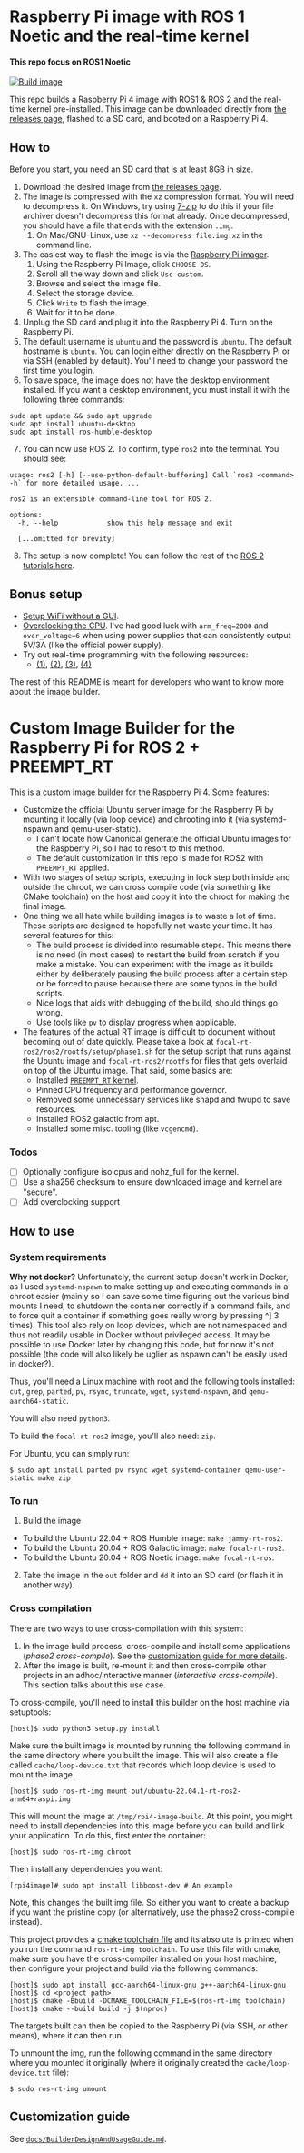 Raspberry Pi image with ROS 1 Noetic and the real-time kernel
=====================================================

#### This repo focus on ROS1 Noetic

[![Build image](https://github.com/ros-realtime/ros-realtime-rpi4-image/actions/workflows/build.yml/badge.svg)](https://github.com/ros-realtime/ros-realtime-rpi4-image/actions/workflows/build.yml)

This repo builds a Raspberry Pi 4 image with ROS1 & ROS 2 and the real-time kernel
pre-installed. This image can be downloaded directly from [the releases
page](https://github.com/ros-realtime/ros-realtime-rpi4-image/releases),
flashed to a SD card, and booted on a Raspberry Pi 4.

How to
------

Before you start, you need an SD card that is at least 8GB in size.

1. Download the desired image from [the releases page](https://github.com/ros-realtime/ros-realtime-rpi4-image/releases).
2. The image is compressed with the `xz` compression format. You will need to
   decompress it. On Windows, try using [7-zip](https://www.7-zip.org/) to do
   this if your file archiver doesn't decompress this format already. Once
   decompressed, you should have a file that ends with the extension `.img`.
    1. On Mac/GNU-Linux, use `xz --decompress file.img.xz` in the command line.
3. The easiest way to flash the image is via the [Raspberry Pi imager](https://www.raspberrypi.com/software/). 
    1. Using the Raspberry Pi Image, click `CHOOSE OS`.
    2. Scroll all the way down and click `Use custom`.
    3. Browse and select the image file.
    4. Select the storage device.
    5. Click `Write` to flash the image.
    6. Wait for it to be done.
4. Unplug the SD card and plug it into the Raspberry Pi 4. Turn on the
   Raspberry Pi.
5. The default username is `ubuntu` and the password is `ubuntu`. The default
   hostname is `ubuntu`. You can login either directly on the Raspberry Pi or
   via SSH (enabled by default). You'll need to change your password the first
   time you login.
6. To save space, the image does not have the desktop environment installed. If
   you want a desktop environment, you must install it with the following three
   commands:

```
sudo apt update && sudo apt upgrade
sudo apt install ubuntu-desktop
sudo apt install ros-humble-desktop
```

7. You can now use ROS 2. To confirm, type `ros2` into the terminal. You should
   see:

```
usage: ros2 [-h] [--use-python-default-buffering] Call `ros2 <command> -h` for more detailed usage. ...

ros2 is an extensible command-line tool for ROS 2.

options:
  -h, --help            show this help message and exit

  [...omitted for brevity]
```

8. The setup is now complete!  You can follow the rest of the [ROS 2 tutorials
   here](https://docs.ros.org/en/rolling/Tutorials.html).

Bonus setup
-----------

- [Setup WiFi without a GUI](https://ubuntu.com/tutorials/how-to-install-ubuntu-on-your-raspberry-pi#3-wifi-or-ethernet).
- [Overclocking the CPU](https://magpi.raspberrypi.com/articles/how-to-overclock-raspberry-pi-4).
  I've had good luck with `arm_freq=2000` and `over_voltage=6` when using power
  supplies that can consistently output 5V/3A (like the official power supply).
- Try out real-time programming with the following resources:
  - [(1)](https://docs.ros.org/en/humble/Tutorials/Demos/Real-Time-Programming.html), [(2)](https://ros-realtime.github.io/Resources/resources.html), [(3)](https://shuhaowu.com/blog/2022/01-linux-rt-appdev-part1.html), [(4)](https://wiki.linuxfoundation.org/realtime/documentation/howto/applications/start)

The rest of this README is meant for developers who want to know more about the
image builder.

Custom Image Builder for the Raspberry Pi for ROS 2 + PREEMPT_RT
===============================================================

This is a custom image builder for the Raspberry Pi 4. Some features:

- Customize the official Ubuntu server image for the Raspberry Pi by mounting
  it locally (via loop device) and chrooting into it (via systemd-nspawn and
  qemu-user-static).
  - I can't locate how Canonical generate the official Ubuntu images for the
    Raspberry Pi, so I had to resort to this method.
  - The default customization in this repo is made for ROS2 with `PREEMPT_RT`
    applied.
- With two stages of setup scripts, executing in lock step both inside and
  outside the chroot, we can cross compile code (via something like CMake
  toolchain) on the host and copy it into the chroot for making the final
  image.
- One thing we all hate while building images is to waste a lot of time. These
  scripts are designed to hopefully not waste your time. It has several
  features for this:
  - The build process is divided into resumable steps. This means there is no
    need (in most cases) to restart the build from scratch if you make a
    mistake. You can experiment with the image as it builds either by
    deliberately pausing the build process after a certain step or be forced to
    pause because there are some typos in the build scripts.
  - Nice logs that aids with debugging of the build, should things go wrong.
  - Use tools like `pv` to display progress when applicable.
- The features of the actual RT image is difficult to document without becoming
  out of date quickly. Please take a look at `focal-rt-ros2/ros2/rootfs/setup/phase1.sh`
  for the setup script that runs against the Ubuntu image and `focal-rt-ros2/rootfs`
  for files that gets overlaid on top of the Ubuntu image. That said, some basics are:
  - Installed [`PREEMPT_RT` kernel](https://github.com/ros-realtime/rt-kernel-docker-builder).
  - Pinned CPU frequency and performance governor.
  - Removed some unnecessary services like snapd and fwupd to save resources.
  - Installed ROS2 galactic from apt.
  - Installed some misc. tooling (like `vcgencmd`).

### Todos

- [ ] Optionally configure isolcpus and nohz_full for the kernel.
- [ ] Use a sha256 checksum to ensure downloaded image and kernel are "secure".
- [ ] Add overclocking support

How to use
----------

### System requirements

**Why not docker?** Unfortunately, the current setup doesn't work in Docker, as 
I used `systemd-nspawn` to make setting up and executing commands in a chroot easier
(mainly so I can save some time figuring out the various bind mounts I need, to
shutdown the container correctly if a command fails, and to force quit a
container if something goes really wrong by pressing ^] 3 times).  This tool
also rely on loop devices, which are not namespaced and thus not readily usable
in Docker without privileged access. It may be possible to use Docker later by
changing this code, but for now it's not possible (the code will also likely be
uglier as nspawn can't be easily used in docker?).

Thus, you'll need a Linux machine with root and the following tools installed:
`cut`, `grep`, `parted`, `pv`, `rsync`, `truncate`, `wget`, `systemd-nspawn`,
and `qemu-aarch64-static`.

You will also need `python3`.

To build the `focal-rt-ros2` image, you'll also need: `zip`.

For Ubuntu, you can simply run:

```
$ sudo apt install parted pv rsync wget systemd-container qemu-user-static make zip
```

### To run

1. Build the image
  - To build the Ubuntu 22.04 + ROS Humble image: `make jammy-rt-ros2`.
  - To build the Ubuntu 20.04 + ROS Galactic image: `make focal-rt-ros2`.
  - To build the Ubuntu 20.04 + ROS Noetic image: `make focal-rt-ros`.
2. Take the image in the `out` folder and `dd` it into an SD card (or flash it
   in another way).

### Cross compilation

There are two ways to use cross-compilation with this system:

1. In the image build process, cross-compile and install some applications
   (_phase2 cross-compile_). See the [customization guide for more
   details](docs/BuilderDesignAndUsageGuide.md).
2. After the image is built, re-mount it and then cross-compile other projects
   in an adhoc/interactive manner (_interactive cross-compile_). This section
   talks about this use case.


To cross-compile, you'll need to install this builder on the host machine via setuptools:

```
[host]$ sudo python3 setup.py install
```

Make sure the built image is mounted by running the following command in the
same directory where you built the image. This will also create a file called
`cache/loop-device.txt` that records which loop device is used to mount the
image.

```
[host]$ sudo ros-rt-img mount out/ubuntu-22.04.1-rt-ros2-arm64+raspi.img
```

This will mount the image at `/tmp/rpi4-image-build`. At this point, you might
need to install dependencies into this image before you can build and link your
application. To do this, first enter the container:

```
[host]$ sudo ros-rt-img chroot
```

Then install any dependencies you want:

```
[rpi4image]# sudo apt install libboost-dev # An example
```

Note, this changes the built img file. So either you want to create a backup if
you want the pristine copy (or alternatively, use the phase2 cross-compile
instead).

This project provides a [cmake toolchain
file](https://cmake.org/cmake/help/latest/manual/cmake-toolchains.7.html) and
its absolute is printed when you run the command `ros-rt-img toolchain`. To use
this file with cmake, make sure you have the cross-compiler installed on your
host machine, then configure your project and build via the following commands:

```
[host]$ sudo apt install gcc-aarch64-linux-gnu g++-aarch64-linux-gnu
[host]$ cd <project path>
[host]$ cmake -Bbuild -DCMAKE_TOOLCHAIN_FILE=$(ros-rt-img toolchain)
[host]$ cmake --build build -j $(nproc)
```

The targets built can then be copied to the Raspberry Pi (via SSH, or other
means), where it can then run.

To unmount the img, run the following command in the same directory where you
mounted it originally (where it originally created the `cache/loop-device.txt`
file):

```
$ sudo ros-rt-img umount
```

Customization guide
-------------------

See [`docs/BuilderDesignAndUsageGuide.md`](docs/BuilderDesignAndUsageGuide.md).
